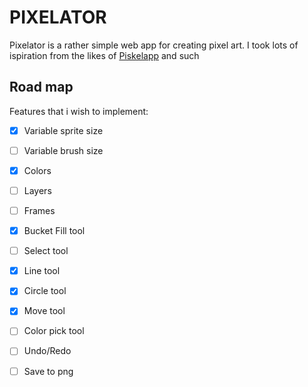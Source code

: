 # PIXELATOR

Pixelator is a rather simple web app for creating pixel art. I took lots of 
ispiration from the likes of [Piskelapp](https://www.piskelapp.com/) and such

## Road map

Features that i wish to implement:

- [X] Variable sprite size
- [ ] Variable brush size
- [X] Colors
- [ ] Layers
- [ ] Frames
- [X] Bucket Fill tool
- [ ] Select tool
- [X] Line tool
- [X] Circle tool
- [X] Move tool
- [ ] Color pick tool
- [ ] Undo/Redo
- [ ] Save to png

